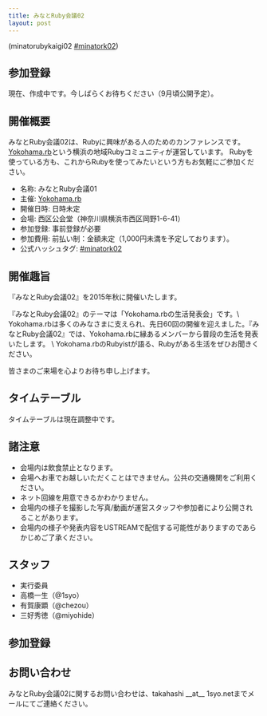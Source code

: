 ```yaml
---
title: みなとRuby会議02
layout: post
---
```


(minatorubykaigi02 [#minatork02](http://twitter.com/search?q=%23minatork02))

## 参加登録
現在、作成中です。今しばらくお待ちください（9月頃公開予定）。

## 開催概要
みなとRuby会議02は、Rubyに興味がある人のためのカンファレンスです。
[Yokohama.rb](https://yokohamarb.doorkeeper.jp/)という横浜の地域Rubyコミュニティが運営しています。
Rubyを使っている方も、これからRubyを使ってみたいという方もお気軽にご参加ください。

- 名称: みなとRuby会議01
- 主催: [Yokohama.rb](https://yokohamarb.doorkeeper.jp/)
- 開催日時: 日時未定
- 会場: 西区公会堂（神奈川県横浜市西区岡野1-6-41）
- 参加登録: 事前登録が必要
- 参加費用: 前払い制：金額未定（1,000円未満を予定しております）。
- 公式ハッシュタグ: [#minatork02](http://twitter.com/search?q=%23minatork02)

## 開催趣旨
『みなとRuby会議02』を2015年秋に開催いたします。

『みなとRuby会議02』のテーマは「Yokohama.rbの生活発表会」です。\\
Yokohama.rbは多くのみなさまに支えられ、先日60回の開催を迎えました。『みなとRuby会議02』では、Yokohama.rbに縁あるメンバーから普段の生活を発表いたします。 \\
Yokohama.rbのRubyistが語る、Rubyがある生活をぜひお聞きください。

皆さまのご来場を心よりお待ち申し上げます。

## タイムテーブル
タイムテーブルは現在調整中です。

## 諸注意

- 会場内は飲食禁止となります。
- 会場へお車でお越しいただくことはできません。公共の交通機関をご利用ください。
- ネット回線を用意できるかわかりません。
- 会場内の様子を撮影した写真/動画が運営スタッフや参加者により公開されることがあります。
- 会場内の様子や発表内容をUSTREAMで配信する可能性がありますのであらかじめご了承ください。

## スタッフ

- 実行委員
- 高橋一生（@1syo）
- 有賀康顕（@chezou）
- 三好秀徳（@miyohide）

## 参加登録

## お問い合わせ
みなとRuby会議02に関するお問い合わせは、takahashi \_\_at\_\_ 1syo.netまでメールにてご連絡ください。


<script type='text/javascript'>
  //<![CDATA[
    var gaJsHost = (("https:" == document.location.protocol) ? "https://ssl." : "http://www.");
    document.write(unescape("%3Cscript src='" + gaJsHost + "google-analytics.com/ga.js' type='text/javascript'%3E%3C/script%3E"));
  //]]>
</script>
<script type='text/javascript'>
  //<![CDATA[
    var pageTracker = _gat._getTracker("UA-56065-3");
    pageTracker._trackPageview();
  //]]>
</script>
